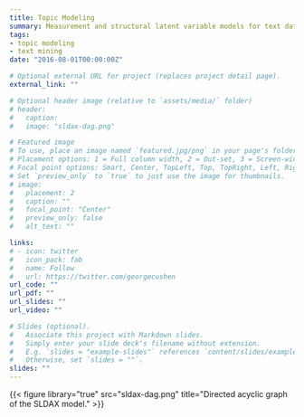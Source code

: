 ```yaml
---
title: Topic Modeling
summary: Measurement and structural latent variable models for text data.
tags:
- topic modeling
- text mining
date: "2016-08-01T00:00:00Z"

# Optional external URL for project (replaces project detail page).
external_link: ""

# Optional header image (relative to `assets/media/` folder)
# header:
#   caption:
#   image: "sldax-dag.png"

# Featured image
# To use, place an image named `featured.jpg/png` in your page's folder.
# Placement options: 1 = Full column width, 2 = Out-set, 3 = Screen-width
# Focal point options: Smart, Center, TopLeft, Top, TopRight, Left, Right, BottomLeft, Bottom, BottomRight
# Set `preview_only` to `true` to just use the image for thumbnails.
# image:
#   placement: 2
#   caption: ""
#   focal_point: "Center"
#   preview_only: false
#   alt_text: ""

links:
# - icon: twitter
#   icon_pack: fab
#   name: Follow
#   url: https://twitter.com/georgecushen
url_code: ""
url_pdf: ""
url_slides: ""
url_video: ""

# Slides (optional).
#   Associate this project with Markdown slides.
#   Simply enter your slide deck's filename without extension.
#   E.g. `slides = "example-slides"` references `content/slides/example-slides.md`.
#   Otherwise, set `slides = ""`.
slides: ""
---
```


{{< figure library="true" src="sldax-dag.png" title="Directed acyclic graph of the SLDAX model." >}}
